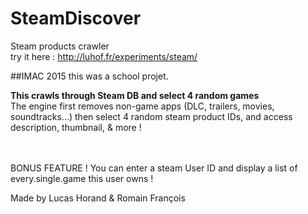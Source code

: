 # SteamDiscover
Steam products crawler<br/>
try it here : http://luhof.fr/experiments/steam/

##IMAC 2015
this was a school projet.<br/>

<b>This crawls through Steam DB and select 4 random games</b><br/>
The engine first removes non-game apps (DLC, trailers, movies, soundtracks...) then select 4 random steam product IDs, and access description, thumbnail, & more !

<br/><br/>BONUS FEATURE ! You can enter a steam User ID and display a list of every.single.game this user owns !

Made by Lucas Horand & Romain François


